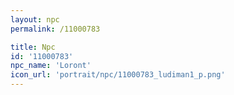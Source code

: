 ```yaml
---
layout: npc
permalink: /11000783

title: Npc
id: '11000783'
npc_name: 'Loront'
icon_url: 'portrait/npc/11000783_ludiman1_p.png'
---
```

